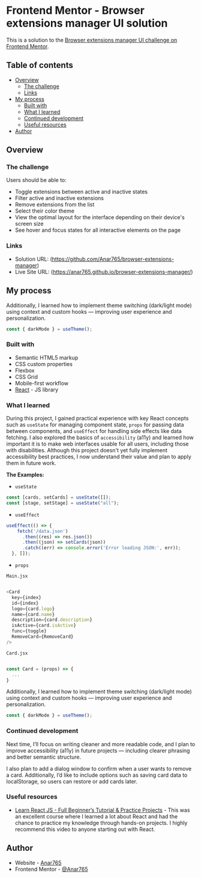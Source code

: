 # Frontend Mentor - Browser extensions manager UI solution

This is a solution to the [Browser extensions manager UI challenge on Frontend Mentor](https://www.frontendmentor.io/challenges/browser-extension-manager-ui-yNZnOfsMAp). 

## Table of contents

- [Overview](#overview)
  - [The challenge](#the-challenge)
  - [Links](#links)
- [My process](#my-process)
  - [Built with](#built-with)
  - [What I learned](#what-i-learned)
  - [Continued development](#continued-development)
  - [Useful resources](#useful-resources)
- [Author](#author)

## Overview

### The challenge

Users should be able to:

- Toggle extensions between active and inactive states
- Filter active and inactive extensions
- Remove extensions from the list
- Select their color theme
- View the optimal layout for the interface depending on their device's screen size
- See hover and focus states for all interactive elements on the page

### Links

- Solution URL: (https://github.com/Anar765/browser-extensions-manager)
- Live Site URL: (https://anar765.github.io/browser-extensions-manager/)

## My process
Additionally, I learned how to implement theme switching (dark/light mode) using context and custom hooks — improving user experience and personalization.

```js
const { darkMode } = useTheme();
```
### Built with

- Semantic HTML5 markup
- CSS custom properties
- Flexbox
- CSS Grid
- Mobile-first workflow
- [React](https://reactjs.org/) - JS library

### What I learned

During this project, I gained practical experience with key React concepts such as `useState` for managing component state, `props` for passing data between components, and `useEffect` for handling side effects like data fetching. I also explored the basics of `accessibility` (a11y) and learned how important it is to make web interfaces usable for all users, including those with disabilities. Although this project doesn't yet fully implement accessibility best practices, I now understand their value and plan to apply them in future work.

**The Examples:**

- `useState`

```js
const [cards, setCards] = useState([]);
const [stage, setStage] = useState("all");
```

- `useEffect` 

```js
useEffect(() => {
    fetch('/data.json')
      .then((res) => res.json())
      .then((json) => setCards(json))
      .catch((err) => console.error('Error loading JSON:', err));
  }, []); 
```

- `props`

`Main.jsx`

```js

<Card
  key={index}
  id={index}
  logo={card.logo}
  name={card.name}
  description={card.description}
  isActive={card.isActive}
  func={toggle}
  RemoveCard={RemoveCard}
/>

```

`Card.jsx`

```js

const Card = (props) => {
  ...
}

```

Additionally, I learned how to implement theme switching (dark/light mode) using context and custom hooks — improving user experience and personalization.

```js
const { darkMode } = useTheme();
```

### Continued development

Next time, I’ll focus on writing cleaner and more readable code, and I plan to improve accessibility (a11y) in future projects — including clearer phrasing and better semantic structure.

I also plan to add a dialog window to confirm when a user wants to remove a card. Additionally, I’d like to include options such as saving card data to localStorage, so users can restore or add cards later.

### Useful resources

- [Learn React JS - Full Beginner’s Tutorial & Practice Projects](https://youtu.be/x4rFhThSX04?si=9MPQ3gcPI9H-hLer) - 
This was an excellent course where I learned a lot about React and had the chance to practice my knowledge through hands-on projects. I highly recommend this video to anyone starting out with React.

## Author

- Website - [Anar765](https://anar765.github.io/browser-extensions-manager/)
- Frontend Mentor - [@Anar765](https://www.frontendmentor.io/profile/Anar765)